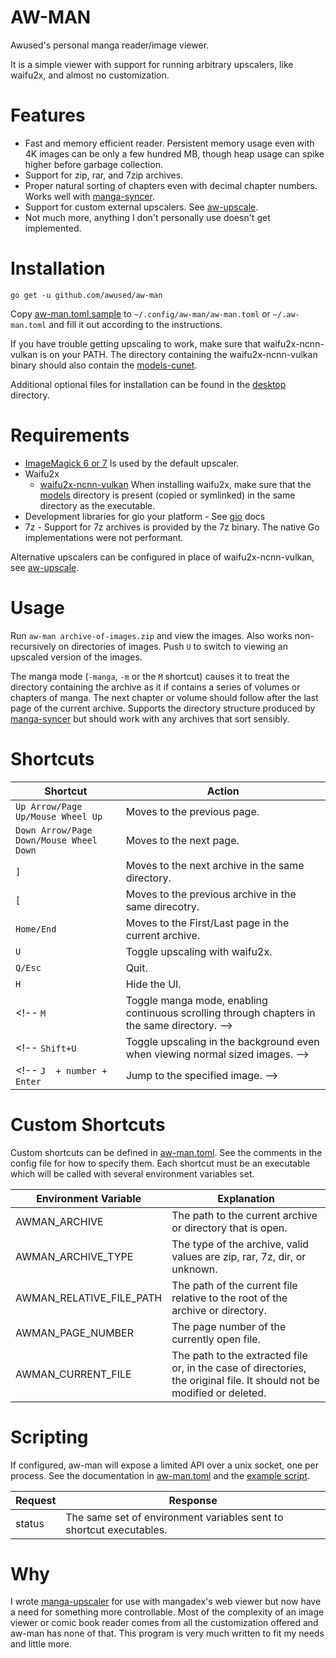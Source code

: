 # AW-MAN

Awused's personal manga reader/image viewer.

It is a simple viewer with support for running arbitrary upscalers, like waifu2x, and almost no customization.

<!-- TODO see if windows support is easy enough -->

# Features

* Fast and memory efficient reader. Persistent memory usage even with 4K images can be only a few hundred MB, though heap usage can spike higher before garbage collection.
* Support for zip, rar, and 7zip archives.
* Proper natural sorting of chapters even with decimal chapter numbers. Works well with [manga-syncer](https://github.com/awused/manga-syncer).
* Support for custom external upscalers. See [aw-upscale](https://github.com/awused/aw-upscale).
* Not much more, anything I don't personally use doesn't get implemented.

# Installation

`go get -u github.com/awused/aw-man`

Copy [aw-man.toml.sample](aw-man.toml.sample) to `~/.config/aw-man/aw-man.toml` or `~/.aw-man.toml` and fill it out according to the instructions.

If you have trouble getting upscaling to work, make sure that waifu2x-ncnn-vulkan is on your PATH. The directory containing the waifu2x-ncnn-vulkan binary should also contain the [models-cunet](https://github.com/nihui/waifu2x-ncnn-vulkan/tree/master/models/models-cunet).

Additional optional files for installation can be found in the [desktop](desktop) directory.

# Requirements

* [ImageMagick 6 or 7](https://imagemagick.org/script/download.php) Is used by the default upscaler.  <!-- and to provide wider image format support. -->
* Waifu2x
    * [waifu2x-ncnn-vulkan](https://github.com/nihui/waifu2x-ncnn-vulkan) When installing waifu2x, make sure that the [models](https://github.com/nihui/waifu2x-ncnn-vulkan/tree/master/models) directory is present (copied or symlinked) in the same directory as the executable.
* Development libraries for gio your platform - See [gio](https://gioui.org/) docs
* 7z - Support for 7z archives is provided by the 7z binary. The native Go implementations were not performant.

Alternative upscalers can be configured in place of waifu2x-ncnn-vulkan, see [aw-upscale](https://github.com/awused/aw-upscale).

# Usage

Run `aw-man archive-of-images.zip` and view the images. Also works non-recursively on directories of images. Push `U` to switch to viewing an upscaled version of the images.

The manga mode (`-manga`, `-m` or the `M` shortcut) causes it to treat the directory containing the archive as it if contains a series of volumes or chapters of manga. The next chapter or volume should follow after the last page of the current archive. Supports the directory structure produced by [manga-syncer](https://github.com/awused/manga-syncer) but should work with any archives that sort sensibly.

# Shortcuts

Shortcut | Action
---------| ----------
`Up Arrow/Page Up/Mouse Wheel Up` | Moves to the previous page.
`Down Arrow/Page Down/Mouse Wheel Down` | Moves to the next page.
`]` | Moves to the next archive in the same directory.
`[` | Moves to the previous archive in the same direcotry.
`Home/End` | Moves to the First/Last page in the current archive.
`U` | Toggle upscaling with waifu2x.
`Q/Esc` | Quit.
`H` | Hide the UI.
<!-- `M` | Toggle manga mode, enabling continuous scrolling through chapters in the same directory. -->
<!-- `Shift+U` | Toggle upscaling in the background even when viewing normal sized images. -->
<!-- `J  + number + Enter` | Jump to the specified image. -->

# Custom Shortcuts

Custom shortcuts can be defined in [aw-man.toml](aw-man.toml.sample). See the comments in the config file for how to specify them. Each shortcut must be an executable which will be called with several environment variables set.

Environment Variable | Explanation
-------------------- | ----------
AWMAN_ARCHIVE | The path to the current archive or directory that is open.
AWMAN_ARCHIVE_TYPE | The type of the archive, valid values are zip, rar, 7z, dir, or unknown.
AWMAN_RELATIVE_FILE_PATH | The path of the current file relative to the root of the archive or directory.
AWMAN_PAGE_NUMBER | The page number of the currently open file.
AWMAN_CURRENT_FILE | The path to the extracted file or, in the case of directories, the original file. It should not be modified or deleted.

# Scripting

If configured, aw-man will expose a limited API over a unix socket, one per process. See the documentation in [aw-man.toml](aw-man.toml.sample) and the [example script](examples/socket-print.sh).

Request | Response
--------|---------------------------------------------------------------------------------------
status  | The same set of environment variables sent to shortcut executables.
<!-- TODO -- implement the rest of the GUI actions as API calls -->

# Why

I wrote [manga-upscaler](https://github.com/awused/manga-upscaler) for use with mangadex's web viewer but now have a need for something more controllable. Most of the complexity of an image viewer or comic book reader comes from all the customization offered and aw-man has none of that. This program is very much written to fit my needs and little more.

